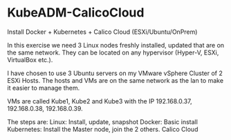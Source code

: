 # KubeADM-CalicoCloud
Install Docker + Kubernetes + Calico Cloud (ESXi/Ubuntu/OnPrem)

In this exercise we need 3 Linux nodes freshly installed, updated that are on the same network.
They can be located on any hypervisor (Hyper-V, ESXi, VirtualBox etc.).

I have chosen to use 3 Ubuntu servers on my VMware vSphere Cluster of 2 ESXi Hosts.
The hosts and VMs are on the same network as the lan to make it easier to manage them.

VMs are called Kube1, Kube2 and Kube3 with the IP 192.168.0.37, 192.168.0.38, 192.168.0.39.

The steps are:
Linux: Install, update, snapshot
Docker: Basic install
Kubernetes: Install the Master node, join the 2 others.
Calico Cloud

